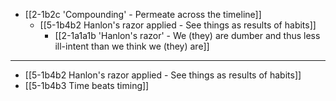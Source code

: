 - [[2-1b2c 'Compounding' - Permeate across the timeline]]
  - [[5-1b4b2 Hanlon's razor applied - See things as results of habits]]
    - [[2-1a1a1b 'Hanlon's razor' - We (they) are dumber and thus less ill-intent than we think we (they) are]]
---
- [[5-1b4b2 Hanlon's razor applied - See things as results of habits]]
- [[5-1b4b3 Time beats timing]]
